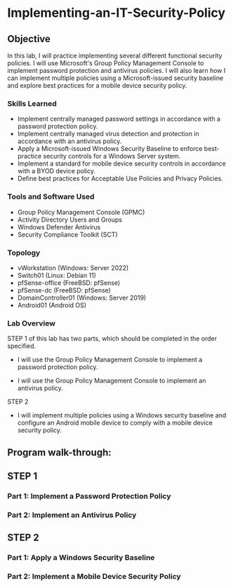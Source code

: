 # Implementing-an-IT-Security-Policy

## Objective
In this lab, I will practice implementing several different functional security policies. I will use Microsoft's Group Policy Management Console to implement password protection and antivirus policies. I will also learn how I can implement multiple policies using a Microsoft-issued security baseline and explore best practices for a mobile device security policy.

### Skills Learned
- Implement centrally managed password settings in accordance with a password protection policy.
- Implement centrally managed virus detection and protection in accordance with an antivirus policy.
- Apply a Microsoft-issued Windows Security Baseline to enforce best-practice security controls for a Windows Server system.
- Implement a standard for mobile device security controls in accordance with a BYOD device policy.
- Define best practices for Acceptable Use Policies and Privacy Policies.

### Tools and Software Used

- Group Policy Management Console (GPMC)
- Activity Directory Users and Groups
- Windows Defender Antivirus
- Security Compliance Toolkit (SCT)

### Topology
- vWorkstation (Windows: Server 2022)
- Switch01 (Linux: Debian 11)
- pfSense-office (FreeBSD: pfSense)
- pfSense-dc (FreeBSD: pfSense)
- DomainController01 (Windows: Server 2019)
- Android01 (Android OS)


### Lab Overview
STEP 1 of this lab has two parts, which should be completed in the order specified.
 
- I will use the Group Policy Management Console to implement a password protection policy.

- I will use the Group Policy Management Console to implement an antivirus policy.

STEP 2
- I will implement multiple policies using a Windows security baseline and configure an Android mobile device to comply with a mobile device security policy.


<h2>Program walk-through:</h2>

## STEP 1
### Part 1: Implement a Password Protection Policy

<p align="center">

</p>

### Part 2: Implement an Antivirus Policy
<p align="center">

</p>


## STEP 2
### Part 1: Apply a Windows Security Baseline
<p align="center">

</p>

### Part 2: Implement a Mobile Device Security Policy
<p align="center">

</p>

